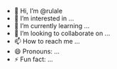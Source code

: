 - 👋 Hi, I’m @rulale
- 👀 I’m interested in ...
- 🌱 I’m currently learning ...
- 💞️ I’m looking to collaborate on ...
- 📫 How to reach me ...
- 😄 Pronouns: ...
- ⚡ Fun fact: ...

<!---
rulale/rulale is a ✨ special ✨ repository because its `README.md` (this file) appears on your GitHub profile.
You can click the Preview link to take a look at your changes.
--->
